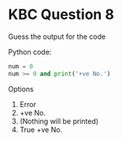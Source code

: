 # KBC Question 8

Guess the output for the code

Python code:

```py
num = 0
num >= 0 and print('+ve No.')
```

Options

1. Error
2. +ve No.
3. (Nothing will be printed)
4. True +ve No.
